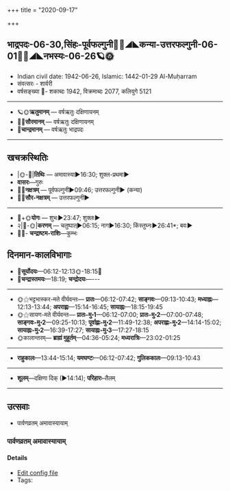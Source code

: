 +++
title = "2020-09-17"

+++
## भाद्रपदः-06-30,सिंहः-पूर्वफल्गुनी🌛🌌◢◣कन्या-उत्तरफल्गुनी-06-01🌌🌞◢◣नभस्यः-06-26🪐🌞
- Indian civil date: 1942-06-26, Islamic: 1442-01-29 Al-Muḥarram
- संवत्सरः - शार्वरी
- वर्षसङ्ख्या 🌛- शकाब्दः 1942, विक्रमाब्दः 2077, कलियुगे 5121
___________________
- 🪐🌞**ऋतुमानम्** — वर्षऋतुः दक्षिणायनम्
- 🌌🌞**सौरमानम्** — वर्षऋतुः दक्षिणायनम्
- 🌛**चान्द्रमानम्** — वर्षऋतुः भाद्रपदः
___________________


## खचक्रस्थितिः
- |🌞-🌛|**तिथिः** — अमावास्या►16:30; शुक्ल-प्रथमा►  
- **वासरः**—गुरुः  
- 🌌🌛**नक्षत्रम्** — पूर्वफल्गुनी►09:46; उत्तरफल्गुनी► (कन्या)  
- 🌌🌞**सौर-नक्षत्रम्** — उत्तरफल्गुनी►  
___________________
- 🌛+🌞**योगः** — शुभः►23:47; शुक्लः►  
- २|🌛-🌞|**करणम्** — चतुष्पात्►06:15; नाग►16:30; किंस्तुघ्नः►26:41*; बवः►  
- 🌌🌛- **चन्द्राष्टम-राशिः**—कुम्भः  


## दिनमान-कालविभागाः
- 🌅**सूर्योदयः**—06:12-12:13🌞️-18:15🌇  
- 🌛**चन्द्रास्तमयः**—18:19; **चन्द्रोदयः**—---  
___________________
- 🌞⚝भट्टभास्कर-मते वीर्यवन्तः— **प्रातः**—06:12-07:42; **साङ्गवः**—09:13-10:43; **मध्याह्नः**—12:13-13:44; **अपराह्णः**—15:14-16:45; **सायाह्नः**—18:15-19:45  
- 🌞⚝सायण-मते वीर्यवन्तः— **प्रातः-मु॰1**—06:12-07:00; **प्रातः-मु॰2**—07:00-07:48; **साङ्गवः-मु॰2**—09:25-10:13; **पूर्वाह्णः-मु॰2**—11:49-12:38; **अपराह्णः-मु॰2**—14:14-15:02; **सायाह्नः-मु॰2**—16:39-17:27; **सायाह्नः-मु॰3**—17:27-18:15  
- 🌞कालान्तरम्— **ब्राह्मं मुहूर्तम्**—04:36-05:24; **मध्यरात्रिः**—23:02-01:25  
___________________
- **राहुकालः**—13:44-15:14; **यमघण्टः**—06:12-07:42; **गुलिककालः**—09:13-10:43  
___________________
- **शूलम्**—दक्षिणा दिक् (►14:14); **परिहारः**–तैलम्  
___________________

## उत्सवाः
- पार्वणव्रतम् अमावास्यायाम्
### पार्वणव्रतम् अमावास्यायाम्



#### Details
- [Edit config file](https://github.com/jyotisham/adyatithi/tree/master/gRhya/general/relative_event/sthAlIpAkaH_1/offset__-1/pArvaNa-vratam_30.toml)
- Tags: 


